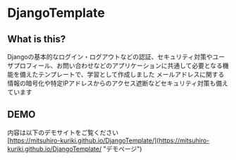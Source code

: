 # DjangoTemplate

## What is this?
Djangoの基本的なログイン・ログアウトなどの認証、セキュリティ対策やユーザプロフィール、お問い合わせなどのアプリケーションに共通して必要となる機能を備えたテンプレートで、学習として作成しました
メールアドレスに関する情報の暗号化や特定IPアドレスからのアクセス遮断などセキュリティ対策も備えています

## DEMO
内容は以下のデモサイトをご覧ください  
[https://mitsuhiro-kuriki.github.io/DjangoTemplate/](https://mitsuhiro-kuriki.github.io/DjangoTemplate/ "デモページ")

